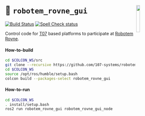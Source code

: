 <a href="https://107-systems.org/"><img align="right" src="https://raw.githubusercontent.com/107-systems/.github/main/logo/107-systems.png" width="15%"></a>
:floppy_disk: `robotem_rovne_gui`
=================================
[![Build Status](https://github.com/107-systems/robotem_rovne_gui/actions/workflows/ros2.yml/badge.svg)](https://github.com/107-systems/robotem_rovne_gui/actions/workflows/ros2.yml)
[![Spell Check status](https://github.com/107-systems/robotem_rovne_gui/actions/workflows/spell-check.yml/badge.svg)](https://github.com/107-systems/robotem_rovne_gui/actions/workflows/spell-check.yml)

Control code for [T07](https://github.com/107-systems/T07) based platforms to participate at [Robotem Rovne](https://ok1kpi.cz/registrace-na-robotem-rovne-2023-zacina-2/).

#### How-to-build
```bash
cd $COLCON_WS/src
git clone --recursive https://github.com/107-systems/robotem_rovne_gui
cd $COLCON_WS
source /opt/ros/humble/setup.bash
colcon build --packages-select robotem_rovne_gui
```

#### How-to-run
```bash
cd $COLCON_WS
. install/setup.bash
ros2 run robotem_rovne_gui robotem_rovne_gui_node
```

